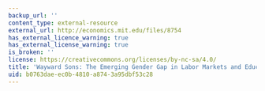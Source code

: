 ```yaml
---
backup_url: ''
content_type: external-resource
external_url: http://economics.mit.edu/files/8754
has_external_licence_warning: true
has_external_license_warning: true
is_broken: ''
license: https://creativecommons.org/licenses/by-nc-sa/4.0/
title: 'Wayward Sons: The Emerging Gender Gap in Labor Markets and Education'
uid: b0763dae-ec0b-4810-a874-3a95dbf53c28
---
```

